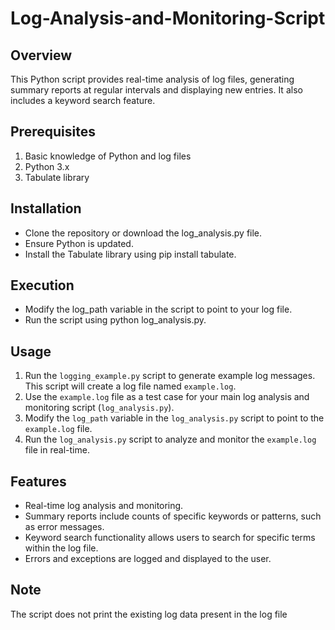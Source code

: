 # Log-Analysis-and-Monitoring-Script

## Overview
This Python script provides real-time analysis of log files, generating summary reports at regular intervals and displaying new entries. It also includes a keyword search feature.

## Prerequisites
1. Basic knowledge of Python and log files
2. Python 3.x
3. Tabulate library 

## Installation
- Clone the repository or download the log_analysis.py file.
- Ensure Python is updated.
- Install the Tabulate library using pip install tabulate.

## Execution
- Modify the log_path variable in the script to point to your log file.
- Run the script using python log_analysis.py.

## Usage
1. Run the `logging_example.py` script to generate example log messages. This script will create a log file named `example.log`.
2. Use the `example.log` file as a test case for your main log analysis and monitoring script (`log_analysis.py`).
3. Modify the `log_path` variable in the `log_analysis.py` script to point to the `example.log` file.
4. Run the `log_analysis.py` script to analyze and monitor the `example.log` file in real-time.


## Features
- Real-time log analysis and monitoring.
- Summary reports include counts of specific keywords or patterns, such as error messages.
- Keyword search functionality allows users to search for specific terms within the log file.
- Errors and exceptions are logged and displayed to the user.

## Note
The script does not print the existing log data present in the log file

